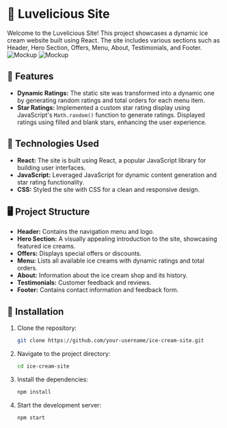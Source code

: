 # 🍦 Luvelicious Site

Welcome to the Luvelicious Site! This project showcases a dynamic ice cream website built using React. The site includes various sections such as Header, Hero Section, Offers, Menu, About, Testimonials, and Footer.
![Mockup](https://github.com/user-attachments/assets/a5a16007-3b15-4492-9209-d0054b493d6b)
![Mockup](https://github.com/user-attachments/assets/316b5cb3-0c02-47e3-b1df-e179bb380cdf)

## 🚀 Features

- **Dynamic Ratings:** The static site was transformed into a dynamic one by generating random ratings and total orders for each menu item.
- **Star Ratings:** Implemented a custom star rating display using JavaScript's `Math.random()` function to generate ratings. Displayed ratings using filled and blank stars, enhancing the user experience.

## 🧰 Technologies Used

- **React:** The site is built using React, a popular JavaScript library for building user interfaces.
- **JavaScript:** Leveraged JavaScript for dynamic content generation and star rating functionality.
- **CSS:** Styled the site with CSS for a clean and responsive design.

## 🖥️ Project Structure

- **Header:** Contains the navigation menu and logo.
- **Hero Section:** A visually appealing introduction to the site, showcasing featured ice creams.
- **Offers:** Displays special offers or discounts.
- **Menu:** Lists all available ice creams with dynamic ratings and total orders.
- **About:** Information about the ice cream shop and its history.
- **Testimonials:** Customer feedback and reviews.
- **Footer:** Contains contact information and feedback form.

## 📂 Installation

1. Clone the repository:
   ```bash
   git clone https://github.com/your-username/ice-cream-site.git
   ```
2. Navigate to the project directory:
   ```bash
   cd ice-cream-site
   ```
3. Install the dependencies:
   ```bash
   npm install
   ```
4. Start the development server:
   ```bash
   npm start
   ```
